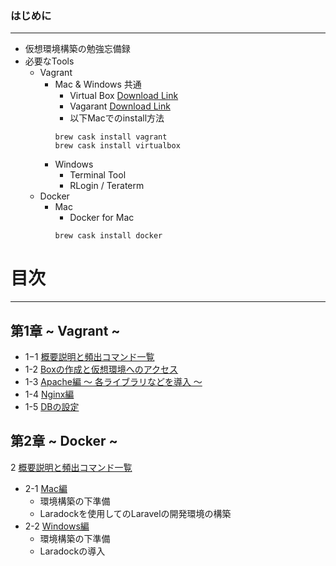 ### はじめに
---

- 仮想環境構築の勉強忘備録
- 必要なTools
  - Vagrant
    - Mac & Windows 共通
      - Virtual Box [Download Link](http://www.oracle.com/technetwork/server-storage/virtualbox/downloads/index.html)
      - Vagarant [Download Link](https://www.vagrantup.com/downloads.html)
      - 以下Macでのinstall方法
      ```shell
      brew cask install vagrant
      brew cask install virtualbox
      ```
    - Windows
      - Terminal Tool
      - RLogin / Teraterm
  - Docker
    - Mac
      - Docker for Mac
      ```shell
      brew cask install docker
      ```

# 目次
---

## 第1章 ~ Vagrant ~
- 1−1 [概要説明と頻出コマンド一覧](https://github.com/hironeko/virtual_environment_for_beginner/blob/master/md/First_1-1.md)
- 1-2 [Boxの作成と仮想環境へのアクセス](https://github.com/hironeko/virtual_environment_for_beginner/blob/master/md/First_1-2.md)
- 1-3 [Apache編 〜 各ライブラリなどを導入 〜](https://github.com/hironeko/virtual_environment_for_beginner/blob/master/md/First_1-3.md)
- 1-4 [Nginx編](https://github.com/hironeko/virtual_environment_for_beginner/blob/master/md/First_1-4.md)
- 1-5 [DBの設定](https://github.com/hironeko/virtual_environment_for_beginner/blob/master/md/First_1-5.md)

## 第2章 ~ Docker ~
2 [概要説明と頻出コマンド一覧](https://github.com/hironeko/virtual_environment_for_beginner/blob/master/md/Second_2.md)
- 2-1 [Mac編](https://github.com/hironeko/virtual_environment_for_beginner/blob/master/md/Second_2-1.md)
  - 環境構築の下準備
  - Laradockを使用してのLaravelの開発環境の構築
- 2-2 [Windows編](https://github.com/hironeko/virtual_environment_for_beginner/blob/master/md/Second_2-2.md)
  - 環境構築の下準備
  - Laradockの導入
